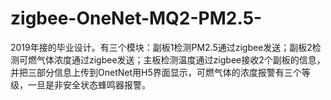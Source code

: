 # zigbee-OneNet-MQ2-PM2.5-
2019年接的毕业设计。有三个模块：副板1检测PM2.5通过zigbee发送；副板2检测可燃气体浓度通过zigbee发送；主板检测温度通过zigbee接收2个副板的信息，并把三部分信息上传到OnetNet用H5界面显示，可燃气体的浓度报警有三个等级，一旦是非安全状态蜂鸣器报警。

